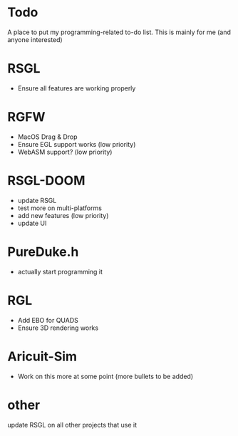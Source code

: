 # Todo
A place to put my programming-related to-do list. This is mainly for me (and anyone interested)

# RSGL
- Ensure all features are working properly

# RGFW
- MacOS Drag & Drop
- Ensure EGL support works (low priority)
- WebASM support? (low priority)

# RSGL-DOOM
- update RSGL
- test more on multi-platforms
- add new features (low priority) 
- update UI

# PureDuke.h
- actually start programming it 

# RGL
- Add EBO for QUADS
- Ensure 3D rendering works

# Aricuit-Sim 
- Work on this more at some point (more bullets to be added)

# other
update RSGL on all other projects that use it 
